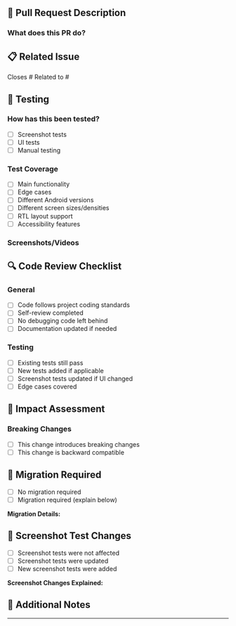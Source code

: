 ## 📝 Pull Request Description

### What does this PR do?
<!--- Provide a clear and concise description of what this PR accomplishes -->

## 📋 Related Issue
<!--- Link related issues if exists -->
Closes #<!-- issue number -->
Related to #<!-- issue number -->

## 🧪 Testing

### How has this been tested?
<!--- Describe the tests you ran to verify your changes -->
- [ ] Screenshot tests
- [ ] UI tests
- [ ] Manual testing

### Test Coverage
<!--- What areas were tested? -->
- [ ] Main functionality
- [ ] Edge cases
- [ ] Different Android versions
- [ ] Different screen sizes/densities
- [ ] RTL layout support
- [ ] Accessibility features

### Screenshots/Videos
<!--- If applicable, add screenshots or videos -->

## 🔍 Code Review Checklist

### General
- [ ] Code follows project coding standards
- [ ] Self-review completed
- [ ] No debugging code left behind
- [ ] Documentation updated if needed

### Testing
- [ ] Existing tests still pass
- [ ] New tests added if applicable
- [ ] Screenshot tests updated if UI changed
- [ ] Edge cases covered

## 🚀 Impact Assessment

### Breaking Changes
- [ ] This change introduces breaking changes
- [ ] This change is backward compatible

## 🔄 Migration Required
<!--- Is any migration needed for consumers? -->
- [ ] No migration required
- [ ] Migration required (explain below)

**Migration Details:**
<!--- If migration is needed, provide details -->

## 📸 Screenshot Test Changes
<!--- If screenshot tests were updated -->
- [ ] Screenshot tests were not affected
- [ ] Screenshot tests were updated
- [ ] New screenshot tests were added

**Screenshot Changes Explained:**
<!--- Explain why screenshots changed -->

## 📝 Additional Notes
<!--- Any additional information for reviewers -->

---